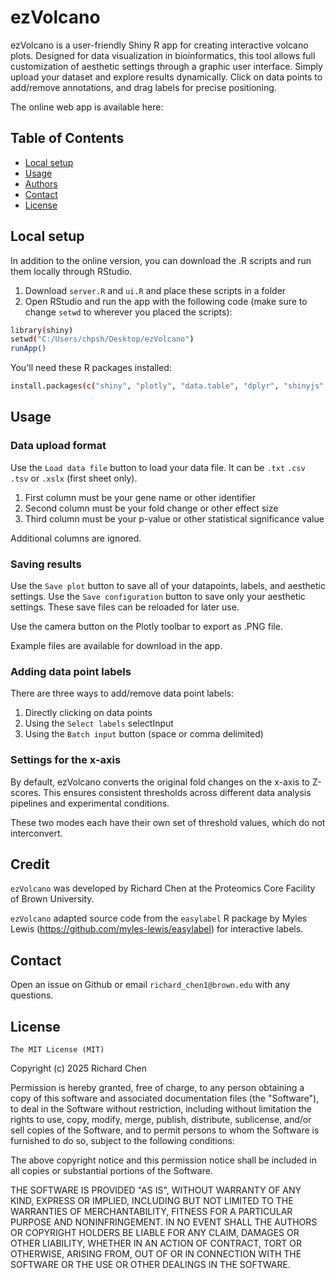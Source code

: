 # ezVolcano
ezVolcano is a user-friendly Shiny R app for creating interactive volcano plots. Designed for data visualization in bioinformatics, this tool allows full customization of aesthetic settings through a graphic user interface. Simply upload your dataset and explore results dynamically. Click on data points to add/remove annotations, and drag labels for precise positioning.

The online web app is available here: 

## Table of Contents
- [Local setup](#local-setup)
- [Usage](#usage)
- [Authors](#authors)
- [Contact](#contact)
- [License](#license)

## Local setup
In addition to the online version, you can download the .R scripts and run them locally through RStudio. 

1. Download `server.R` and `ui.R` and place these scripts in a folder
2. Open RStudio and run the app with the following code (make sure to change `setwd` to wherever you placed the scripts):

```bash
library(shiny)
setwd("C:/Users/chpsh/Desktop/ezVolcano")
runApp()
```
You'll need these R packages installed:

```bash
install.packages(c("shiny", "plotly", "data.table", "dplyr", "shinyjs", "readxl"))
```

## Usage

### Data upload format
Use the `Load data file` button to load your data file. It can be `.txt` `.csv` `.tsv` or `.xslx` (first sheet only).

1. First column must be your gene name or other identifier
2. Second column must be your fold change or other effect size
3. Third column must be your p-value or other statistical significance value

Additional columns are ignored.

### Saving results
Use the `Save plot` button to save all of your datapoints, labels, and aesthetic settings. 
Use the `Save configuration` button to save only your aesthetic settings. 
These save files can be reloaded for later use.

Use the camera button on the Plotly toolbar to export as .PNG file.

Example files are available for download in the app.

### Adding data point labels
There are three ways to add/remove data point labels:

1. Directly clicking on data points
2. Using the `Select labels` selectInput
3. Using the `Batch input` button (space or comma delimited)

### Settings for the x-axis
By default, ezVolcano converts the original fold changes on the x-axis to Z-scores. This ensures consistent thresholds across different data analysis pipelines and experimental conditions.

These two modes each have their own set of threshold values, which do not interconvert. 

## Credit
`ezVolcano` was developed by Richard Chen at the Proteomics Core Facility of Brown University.

`ezVolcano` adapted source code from the `easylabel` R package by Myles Lewis (https://github.com/myles-lewis/easylabel) for interactive labels.

## Contact
Open an issue on Github or email `richard_chen1@brown.edu` with any questions.

## License
`The MIT License (MIT)`

Copyright (c) 2025 Richard Chen

Permission is hereby granted, free of charge, to any person obtaining a copy of this software and associated documentation files (the "Software"), to deal in the Software without restriction, including without limitation the rights to use, copy, modify, merge, publish, distribute, sublicense, and/or sell copies of the Software, and to permit persons to whom the Software is furnished to do so, subject to the following conditions:

The above copyright notice and this permission notice shall be included in all copies or substantial portions of the Software.

THE SOFTWARE IS PROVIDED "AS IS", WITHOUT WARRANTY OF ANY KIND, EXPRESS OR IMPLIED, INCLUDING BUT NOT LIMITED TO THE WARRANTIES OF MERCHANTABILITY, FITNESS FOR A PARTICULAR PURPOSE AND NONINFRINGEMENT. IN NO EVENT SHALL THE AUTHORS OR COPYRIGHT HOLDERS BE LIABLE FOR ANY CLAIM, DAMAGES OR OTHER LIABILITY, WHETHER IN AN ACTION OF CONTRACT, TORT OR OTHERWISE, ARISING FROM, OUT OF OR IN CONNECTION WITH THE SOFTWARE OR THE USE OR OTHER DEALINGS IN THE SOFTWARE.

